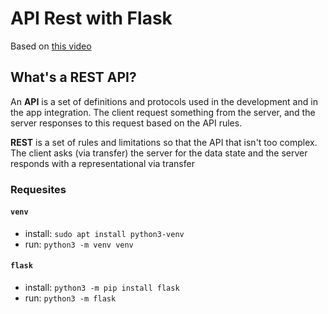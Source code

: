# API Rest with Flask
Based on [this video](https://www.youtube.com/watch?v=1_nQ5A2HcgU&ab_channel=EduardoMendes)

## What's a REST API?

An __API__ is a set of definitions and protocols used in the development and in the app integration. The client request something from the server, and the server responses to this request based on the API rules.

__REST__ is a set of rules and limitations so that the API that isn't too complex. The client asks (via transfer) the server for the data state and the server responds with a representational via transfer

### Requesites

#### ```venv```

- install: ```sudo apt install python3-venv ```
- run: ```python3 -m venv venv```

#### ```flask```

- install: ```python3 -m pip install flask```
- run: ```python3 -m flask```

